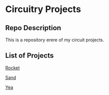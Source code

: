 # Circuitry Projects

## Repo Description
This is a repository erere of my circuit projects.

## List of Projects
[Rocket](./rocket)

[Sand](./sand)

[Yea](./yeah)
